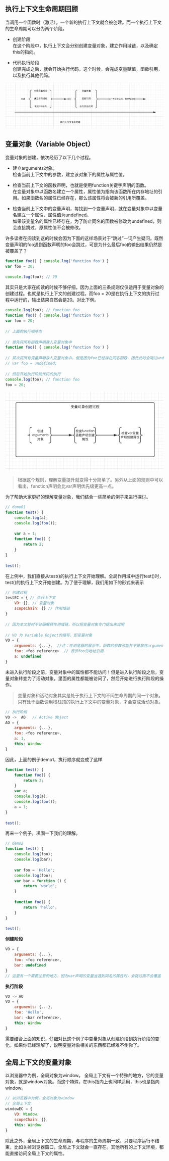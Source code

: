 ## 执行上下文生命周期回顾
当调用一个函数时（激活），一个新的执行上下文就会被创建。而一个执行上下文的生命周期可以分为两个阶段。

* 创建阶段<br>在这个阶段中，执行上下文会分别创建变量对象，建立作用域链，以及确定this的指向。

* 代码执行阶段<br>创建完成之后，就会开始执行代码，这个时候，会完成变量赋值，函数引用，以及执行其他代码。

![031](../assets/images/basic/031.webp)

## 变量对象（Variable Object）
变量对象的创建，依次经历了以下几个过程。

* 建立arguments对象。<br>检查当前上下文中的参数，建立该对象下的属性与属性值。

* 检查当前上下文的函数声明，也就是使用function关键字声明的函数。<br>在变量对象中以函数名建立一个属性，属性值为指向该函数所在内存地址的引用。如果函数名的属性已经存在，那么该属性将会被新的引用所覆盖。

* 检查当前上下文中的变量声明，每找到一个变量声明，就在变量对象中以变量名建立一个属性，属性值为undefined。<br>如果该变量名的属性已经存在，为了防止同名的函数被修改为undefined，则会直接跳过，原属性值不会被修改。

许多读者在阅读到这的时候会因为下面的这样场景对于“跳过”一词产生疑问。既然变量声明的foo遇到函数声明的foo会跳过，可是为什么最后foo的输出结果仍然是被覆盖了？

```js
function foo() { console.log('function foo') }
var foo = 20;

console.log(foo); // 20
```

其实只是大家在阅读的时候不够仔细，因为上面的三条规则仅仅适用于变量对象的创建过程。也就是执行上下文的创建过程。而foo = 20是在执行上下文的执行过程中运行的，输出结果自然会是20。对比下例。

```js
console.log(foo); // function foo
function foo() { console.log('function foo') }
var foo = 20;

// 上面的执行顺序为

// 首先将所有函数声明放入变量对象中
function foo() { console.log('function foo') }

// 其次将所有变量声明放入变量对象中，但是因为foo已经存在同名函数，因此此时会跳过undefined的赋值
// var foo = undefined;

// 然后开始执行阶段代码的执行
console.log(foo); // function foo
foo = 20;
```

![032](../assets/images/basic/032.webp)

> 根据这个规则，理解变量提升就变得十分简单了。另外从上面的规则中可以看出，function声明会比var声明优先级更高一点。

为了帮助大家更好的理解变量对象，我们结合一些简单的例子来进行探讨。

```js
// demo01
function test() {
    console.log(a);
    console.log(foo());

    var a = 1;
    function foo() {
        return 2;
    }
}

test();
```
在上例中，我们直接从test()的执行上下文开始理解。全局作用域中运行test()时，test()的执行上下文开始创建。为了便于理解，我们用如下的形式来表示

```js
// 创建过程
testEC = { // 执行上下文
    VO: {}, // 变量对象
    scopeChain: {} // 作用域链
}

// 因为本文暂时不详细解释作用域链，所以把变量对象专门提出来说明

// VO 为 Variable Object的缩写，即变量对象
VO = {
    arguments: {...},  //注：在浏览器的展示中，函数的参数可能并不是放在arguments对象中，这里为了方便理解，我做了这样的处理
    foo: <foo reference>  // 表示foo的地址引用
    a: undefined
}
```

未进入执行阶段之前，变量对象中的属性都不能访问！但是进入执行阶段之后，变量对象转变为了活动对象，里面的属性都能被访问了，然后开始进行执行阶段的操作。

> 变量对象和活动对象其实是处于执行上下文的不同生命周期的同一个对象。只有处于函数调用栈栈顶的执行上下文中的变量对象，才会变成活动对象。

```js
// 执行阶段
VO ->  AO   // Active Object
AO = {
    arguments: {...},
    foo: <foo reference>,
    a: 1,
    this: Window
}
```

因此，上面的例子demo1，执行顺序就变成了这样

```js
function test() {
    function foo() {
        return 2;
    }
    var a;
    console.log(a);
    console.log(foo());
    a = 1;
}

test();
```

再来一个例子，巩固一下我们的理解。

```js
// demo2
function test() {
    console.log(foo);
    console.log(bar);

    var foo = 'Hello';
    console.log(foo);
    var bar = function () {
        return 'world';
    }

    function foo() {
        return 'hello';
    }
}

test();
```

**创建阶段**

```js
VO = {
    arguments: {...},
    foo: <foo reference>,
    bar: undefined
}
// 这里有一个需要注意的地方，因为var声明的变量当遇到同名的属性时，会跳过而不会覆盖
```

**执行阶段**

```js
VO -> AO
VO = {
    arguments: {...},
    foo: 'Hello',
    bar: <bar reference>,
    this: Window
}
```

需要结合上面的知识，仔细对比这个例子中变量对象从创建阶段到执行阶段的变化，如果你已经理解了，说明变量对象相关的东西都已经难不倒你了。

## 全局上下文的变量对象
以浏览器中为例，全局对象为window。
全局上下文有一个特殊的地方，它的变量对象，就是window对象。而这个特殊，在this指向上也同样适用，this也是指向window。

```js
// 以浏览器中为例，全局对象为window
// 全局上下文
windowEC = {
    VO: Window,
    scopeChain: {},
    this: Window
}
```

除此之外，全局上下文的生命周期，与程序的生命周期一致，只要程序运行不结束，比如关掉浏览器窗口，全局上下文就会一直存在。其他所有的上下文环境，都能直接访问全局上下文的属性。